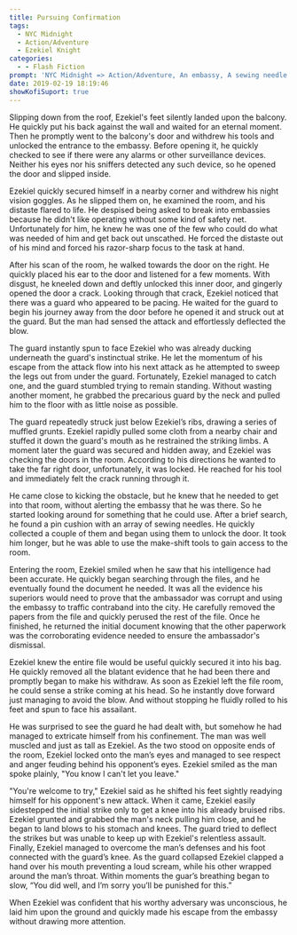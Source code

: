 ```yaml
---
title: Pursuing Confirmation
tags:
  - NYC Midnight
  - Action/Adventure
  - Ezekiel Knight
categories:
  - - Flash Fiction
prompt: 'NYC Midnight => Action/Adventure, An embassy, A sewing needle'
date: 2019-02-19 18:19:46
showKofiSuport: true
---
```


Slipping down from the roof, Ezekiel's feet silently landed upon the balcony. He quickly put his back against the wall and waited for an eternal moment. Then he promptly went to the balcony's door and withdrew his tools and unlocked the entrance to the embassy. Before opening it, he quickly checked to see if there were any alarms or other surveillance devices. Neither his eyes nor his sniffers detected any such device, so he opened the door and slipped inside. 
 
Ezekiel quickly secured himself in a nearby corner and withdrew his night vision goggles. As he slipped them on, he examined the room, and his distaste flared to life.  He despised being asked to break into embassies because he didn't like operating without some kind of safety net. Unfortunately for him, he knew he was one of the few who could do what was needed of him and get back out unscathed.<!-- more --> He forced the distaste out of his mind and forced his razor-sharp focus to the task at hand.
 
After his scan of the room, he walked towards the door on the right. He quickly placed his ear to the door and listened for a few moments. With disgust, he kneeled down and deftly unlocked this inner door, and gingerly opened the door a crack. Looking through that crack, Ezekiel noticed that there was a guard who appeared to be pacing. He waited for the guard to begin his journey away from the door before he opened it and struck out at the guard. But the man had sensed the attack and effortlessly deflected the blow.
 
The guard instantly spun to face Ezekiel who was already ducking underneath the guard's instinctual strike.  He let the momentum of his escape from the attack flow into his next attack as he attempted to sweep the legs out from under the guard.  Fortunately, Ezekiel managed to catch one, and the guard stumbled trying to remain standing.  Without wasting another moment, he grabbed the precarious guard by the neck and pulled him to the floor with as little noise as possible.
 
The guard repeatedly struck just below Ezekiel’s ribs, drawing a series of muffled grunts. Ezekiel rapidly pulled some cloth from a nearby chair and stuffed it down the guard's mouth as he restrained the striking limbs.  A moment later the guard was secured and hidden away, and Ezekiel was checking the doors in the room. According to his directions he wanted to take the far right door, unfortunately, it was locked. He reached for his tool and immediately felt the crack running through it.
 
He came close to kicking the obstacle, but he knew that he needed to get into that room, without alerting the embassy that he was there.  So he started looking around for something that he could use.  After a brief search, he found a pin cushion with an array of sewing needles.  He quickly collected a couple of them and began using them to unlock the door.  It took him longer, but he was able to use the make-shift tools to gain access to the room.
 
Entering the room, Ezekiel smiled when he saw that his intelligence had been accurate. He quickly began searching through the files, and he eventually found the document he needed. It was all the evidence his superiors would need to prove that the ambassador was corrupt and using the embassy to traffic contraband into the city. He carefully removed the papers from the file and quickly perused the rest of the file.  Once he finished, he returned the initial document knowing that the other paperwork was the corroborating evidence needed to ensure the ambassador's dismissal.
 
Ezekiel knew the entire file would be useful quickly secured it into his bag.  He quickly removed all the blatant evidence that he had been there and promptly began to make his withdraw.  As soon as Ezekiel left the file room, he could sense a strike coming at his head.  So he instantly dove forward just managing to avoid the blow.  And without stopping he fluidly rolled to his feet and spun to face his assailant.

He was surprised to see the guard he had dealt with, but somehow he had managed to extricate himself from his confinement.  The man was well muscled and just as tall as Ezekiel.  As the two stood on opposite ends of the room, Ezekiel locked onto the man’s eyes and managed to see respect and anger feuding behind his opponent’s eyes.  Ezekiel smiled as the man spoke plainly, "You know I can't let you leave."

"You're welcome to try," Ezekiel said as he shifted his feet sightly readying himself for his opponent's new attack.  When it came, Ezekiel easily sidestepped the initial strike only to get a knee into his already bruised ribs.  Ezekiel grunted and grabbed the man's neck pulling him close, and he began to land blows to his stomach and knees.  The guard tried to deflect the strikes but was unable to keep up with Ezekiel's relentless assault.  Finally, Ezekiel managed to overcome the man’s defenses and his foot connected with the guard’s knee.  As the guard collapsed Ezekiel clapped a hand over his mouth preventing a loud scream, while his other wrapped around the man’s throat.  Within moments the guar’s breathing began to slow, “You did well, and I’m sorry you’ll be punished for this.”

When Ezekiel was confident that his worthy adversary was unconscious, he laid him upon the ground and quickly made his escape from the embassy without drawing more attention.